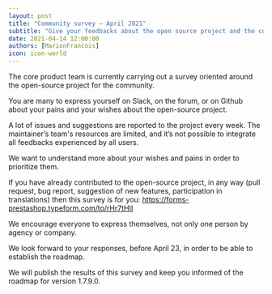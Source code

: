 ```yaml
---
layout: post
title: "Community survey – April 2021"
subtitle: "Give your feedbacks about the open source project and the contributions"
date: 2021-04-14 12:00:00
authors: [MarionFrancois]
icon: icon-world
---
```


The core product team is currently carrying out a survey oriented around the open-source project for the community.

You are many to express yourself on Slack, on the forum, or on Github about your pains and your wishes about the open-source project.

A lot of issues and suggestions are reported to the project every week. The maintainer’s team's resources are limited, and it’s not possible to integrate all feedbacks experienced by all users.

We want to understand more about your wishes and pains in order to prioritize them.

If you have already contributed to the open-source project, in any way (pull request, bug report, suggestion of new features, participation in translations) then this survey is for you: https://forms-prestashop.typeform.com/to/rHr7tHII

We encourage everyone to express themselves, not only one person by agency or company.

We look forward to your responses, before April 23, in order to be able to establish the roadmap.

We will publish the results of this survey and keep you informed of the roadmap for version 1.7.9.0.
